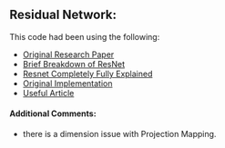 ## Residual Network:

This code had been using the following:
- [Original Research Paper](https://arxiv.org/pdf/1512.03385)
- [Brief Breakdown of ResNet](https://www.youtube.com/watch?v=o_3mboe1jYI)
- [Resnet Completely Fully Explained](https://www.youtube.com/watch?v=Q1JCrG1bJ-A)
- [Original Implementation](https://www.youtube.com/watch?v=P8U1VL93jzA&list=PLxqBkZuBynVRyOJs4RWmB_fKlOVe5S8CR&index=10)
- [Useful Article](https://medium.com/@ibtedaazeem/understanding-resnet-architecture-a-deep-dive-into-residual-neural-network-2c792e6537a9)

#### Additional Comments:
- there is a dimension issue with Projection Mapping.